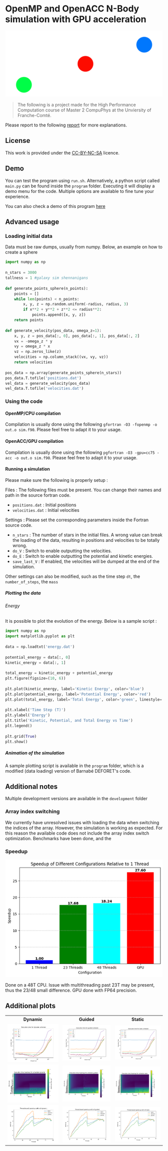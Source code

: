 # OpenMP and OpenACC N-Body simulation with GPU acceleration


![logo](rsc/logo.png)

> The following is a project made for the High Performance Computation course of Master 2 CompuPhys at the Unviersity of Franche-Comté. 

Please report to the following [report](./Léo%20Bechet%20N-Body%20HPC%20report.pdf) for more explanations.

## License

This work is provided under the [CC-BY-NC-SA](https://creativecommons.org/licenses/by-nc-sa/4.0/deed.en) licence.


## Demo

You can test the program using `run.sh`. Alternatively, a python script called `main.py` can be found inside the `program` folder. Executing it will  display a demo menu for the code. Multiple options are available to fine tune your experience.

You can also check a demo of this program [here](https://www.youtube.com/watch?v=KcrgcPCYEyM)


## Advanced usage

### Loading initial data

Data must be raw dumps, usually from numpy. Below, an example on how to create a sphere 

```python
import numpy as np

n_stars = 3000
tallness = 1 #galaxy sim shennanigans

def generate_points_sphere(n_points):
    points = []
    while len(points) < n_points:
        x, y, z = np.random.uniform(-radius, radius, 3)
        if x**2 + y**2 + z**2 <= radius**2:
            points.append([x, y, z])
    return points

def generate_velocity(pos_data, omega_z=1):
    x, y, z = pos_data[:, 0], pos_data[:, 1], pos_data[:, 2]
    vx = -omega_z * y
    vy = omega_z * x
    vz = np.zeros_like(z)  
    velocities = np.column_stack((vx, vy, vz))
    return velocities

pos_data = np.array(generate_points_sphere(n_stars))
pos_data.T.tofile('positions.dat')
vel_data = generate_velocity(pos_data)
vel_data.T.tofile('velocities.dat')
```

### Using the code

#### OpenMP/CPU compilation
Compilation is usually done using the following `gfortran -O3 -fopenmp -o out.o sim.f90`. Please feel free to adapt it to your usage.

#### OpenACC/GPU compilation
Compilation is usually done using the following `pgfortran -O3 -gpu=cc75 -acc -o out.o sim.f90`. Please feel free to adapt it to your usage.

#### Running a simulation

Please make sure the following is properly setup :

Files :
The following files must be present. You can change their names and path in the source fortran code.
- `positions.dat` : Initial positions
- `velocities.dat` : Initial velocities

Settings :
Please set the corresponding parameters inside the Fortran source code.
- `n_stars` : The number of stars in the initial files. A wrong value can break the loading of the data, resulting in positions and velocities to be totally wrong.
- `do_V` : Switch to enable outputting the velocities.
- `do_E` : Switch to enable outputting the potential and kinetic energies.
- `save_last_V` : If enabled, the velocities will be dumped at the end of the simulation.

Other settings can also be modified, such as the time step `dt`, the  `number_of_steps`, the `mass`


##### Plotting the data

###### Energy
It is possible to plot the evolution of the energy. Below is a sample script :

```python
import numpy as np
import matplotlib.pyplot as plt

data = np.loadtxt('energy.dat')

potential_energy = data[:, 0]
kinetic_energy = data[:, 1]

total_energy = kinetic_energy + potential_energy
plt.figure(figsize=(10, 6))

plt.plot(kinetic_energy, label='Kinetic Energy', color='blue')
plt.plot(potential_energy, label='Potential Energy', color='red')
plt.plot(total_energy, label='Total Energy', color='green', linestyle='--')

plt.xlabel('Time Step (T)')
plt.ylabel('Energy')
plt.title('Kinetic, Potential, and Total Energy vs Time')
plt.legend()

plt.grid(True)
plt.show()
```

##### Animation of the simulation

A sample plotting script is available in the `program` folder, which is a modified (data loading) version of Barnabé DEFORET's code.

## Additional notes

Multiple development versions are available in the `development` folder


### Array index switching

We currently have unresolved issues with loading the data when switching the indices of the array. However, the simulation is working as expected. For this reason the available code does not include the array index switch optimization. Benchmarks have been done, and the  

### Speedup

![speedup](rsc/GPU-CPU_speedup.png)

Done on a 48T CPU. Issue with multithreading past 23T may be present, thus the 23/48 small difference. GPU done with FP64 precision.


## Additional plots

<table>
    <tr>
        <th>Dynamic</th>
        <th>Guided</th>
        <th>Static</th>
    </tr>
    <tr>
        <td><img src="rsc/annexe/ET_dynamic.png" alt="ET Dynamic" /></td>
        <td><img src="rsc/annexe/ET_guided.png" alt="ET Guided" /></td>
        <td><img src="rsc/annexe/ET_static.png" alt="ET Static" /></td>
    </tr>
    <tr>
        <td><img src="rsc/annexe/Heat_dynamic.png" alt="Heat Dynamic" /></td>
        <td><img src="rsc/annexe/Heat_guided.png" alt="Heat Guided" /></td>
        <td><img src="rsc/annexe/Heat_static.png" alt="Heat Static" /></td>
    </tr>
    <tr>
        <td><img src="rsc/annexe/TB_SU_ref-dynamic.png" alt="TB SU Dynamic" /></td>
        <td><img src="rsc/annexe/TB_SU_ref-guided.png" alt="TB SU Guided" /></td>
        <td><img src="rsc/annexe/TB_SU_ref-static.png" alt="TB SU Static" /></td>
    </tr>
</table>


